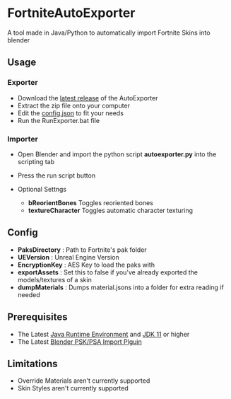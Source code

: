 # FortniteAutoExporter
A tool made in Java/Python to automatically import Fortnite Skins into blender

## Usage

### Exporter
* Download the [latest release](https://github.com/halfuwu/FortniteAutoExporter/releases) of the AutoExporter
* Extract the zip file onto your computer
* Edit the [config.json](#Config) to fit your needs
* Run the RunExporter.bat file

### Importer
* Open Blender and import the python script **autoexporter.py** into the scripting tab
* Press the run script button

* Optional Settngs
  * **bReorientBones** Toggles reoriented bones
  * **textureCharacter** Toggles automatic character texturing


## Config
* **PaksDirectory** : Path to Fortnite's pak folder
* **UEVersion** : Unreal Engine Version
* **EncryptionKey** : AES Key to load the paks with
* **exportAssets** : Set this to false if you've already exported the models/textures of a skin
* **dumpMaterials** : Dumps material.jsons into a folder for extra reading if needed



## Prerequisites
* The Latest [Java Runtime Environment](https://www.oracle.com/java/technologies/javase-server-jre8-downloads.html) and [JDK 11](https://www.oracle.com/java/technologies/javase-jdk11-downloads.html) or higher
* The Latest [Blender PSK/PSA Import Plguin](https://github.com/Befzz/blender3d_import_psk_psa)

## Limitations
* Override Materials aren't currently supported
* Skin Styles aren't currently supported
